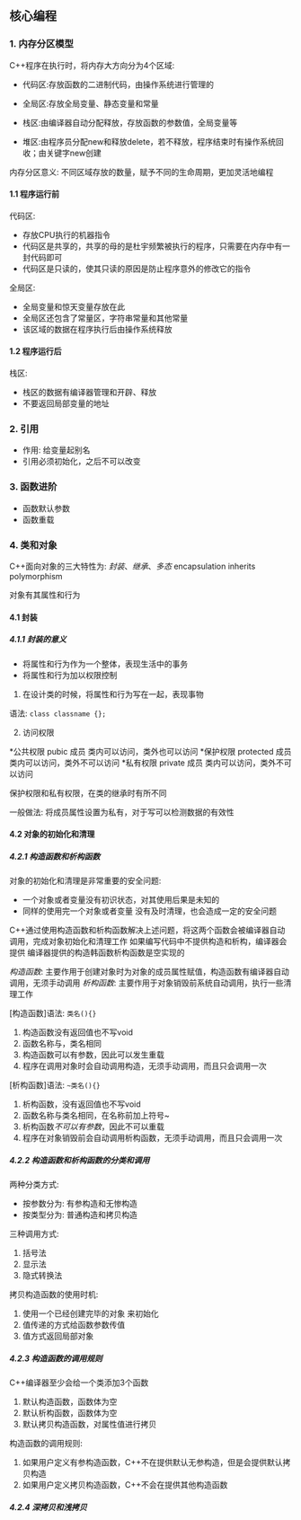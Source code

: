 ## 核心编程

### 1. 内存分区模型

C++程序在执行时，将内存大方向分为4个区域:

* 代码区:存放函数的二进制代码，由操作系统进行管理的

* 全局区:存放全局变量、静态变量和常量

* 栈区:由编译器自动分配释放，存放函数的参数值，全局变量等

* 堆区:由程序员分配new和释放delete，若不释放，程序结束时有操作系统回收；由关键字new创建

内存分区意义: 不同区域存放的数量，赋予不同的生命周期，更加灵活地编程


#### 1.1 程序运行前

代码区:

* 存放CPU执行的机器指令
* 代码区是共享的，共享的母的是杜宇频繁被执行的程序，只需要在内存中有一封代码即可
* 代码区是只读的，使其只读的原因是防止程序意外的修改它的指令

全局区:

* 全局变量和惊天变量存放在此
* 全局区还包含了常量区，字符串常量和其他常量
* 该区域的数据在程序执行后由操作系统释放


#### 1.2 程序运行后

栈区:
* 栈区的数据有编译器管理和开辟、释放
* 不要返回局部变量的地址


### 2. 引用

* 作用: 给变量起别名
* 引用必须初始化，之后不可以改变


### 3. 函数进阶

* 函数默认参数
* 函数重载


### 4. 类和对象

C++面向对象的三大特性为: *封装*、*继承*、*多态*
    encapsulation inherits polymorphism

对象有其属性和行为

#### 4.1 封装

##### 4.1.1 封装的意义

* 将属性和行为作为一个整体，表现生活中的事务
* 将属性和行为加以权限控制

1. 在设计类的时候，将属性和行为写在一起，表现事物

语法: `class classname {};`

2. 访问权限

*公共权限 pubic       成员 类内可以访问，类外也可以访问
*保护权限 protected   成员 类内可以访问，类外不可以访问
*私有权限 private     成员 类内可以访问，类外不可以访问

保护权限和私有权限，在类的继承时有所不同

一般做法: 将成员属性设置为私有，对于写可以检测数据的有效性


#### 4.2 对象的初始化和清理 

##### 4.2.1 *构造函数和析构函数*

对象的初始化和清理是非常重要的安全问题:
* 一个对象或者变量没有初识状态，对其使用后果是未知的
* 同样的使用完一个对象或者变量 没有及时清理，也会造成一定的安全问题

C++通过使用构造函数和析构函数解决上述问题，将这两个函数会被编译器自动调用，完成对象初始化和清理工作
如果编写代码中不提供构造和析构，编译器会提供
编译器提供的构造韩函数析构函数是空实现的

*构造函数*: 主要作用于创建对象时为对象的成员属性赋值，构造函数有编译器自动调用，无须手动调用
*析构函数*: 主要作用于对象销毁前系统自动调用，执行一些清理工作

[构造函数]语法: `类名(){}`
1. 构造函数没有返回值也不写void
2. 函数名称与，类名相同
3. 构造函数可以有参数，因此可以发生重载
4. 程序在调用对象时会自动调用构造，无须手动调用，而且只会调用一次

[析构函数]语法: `~类名(){}`
1. 析构函数，没有返回值也不写void
2. 函数名称与类名相同，在名称前加上符号~
3. 析构函数*不可以有参数*，因此不可以重载
4. 程序在对象销毁前会自动调用析构函数，无须手动调用，而且只会调用一次


##### 4.2.2 *构造函数和析构函数*的分类和调用

两种分类方式:
* 按参数分为: 有参构造和无惨构造
* 按类型分为: 普通构造和拷贝构造

三种调用方式:
1. 括号法
2. 显示法
3. 隐式转换法

拷贝构造函数的使用时机:
1. 使用一个已经创建完毕的对象 来初始化
2. 值传递的方式给函数参数传值
3. 值方式返回局部对象

##### 4.2.3 构造函数的调用规则

C++编译器至少会给一个类添加3个函数
1. 默认构造函数，函数体为空
2. 默认析构函数，函数体为空
1. 默认拷贝构造函数，对属性值进行拷贝

构造函数的调用规则:
1. 如果用户定义有参构造函数，C++不在提供默认无参构造，但是会提供默认拷贝构造
2. 如果用户定义拷贝构造函数，C++不会在提供其他构造函数


##### 4.2.4 深拷贝和浅拷贝

